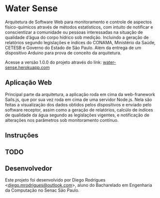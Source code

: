 # Water Sense

Arquitetura de Software Web para monitoramento e controle de aspectos físico-químicos através de métodos estatísticos, com intuito de notificar e conscientizar a comunidade ou pessoas interessadas na situação de qualidade d’água do corpo hídrico sob medição. Incluindo a geração de relatórios segundo legislações e índices do CONAMA, Ministério da Saúde, CETESB e Governo do Estado de São Paulo. Além da entrega de um dispositivo Arduino para prova de conceito da arquitetura.

Acesse a versão 1.0.0 do projeto através do link: [water-sense.herokuapp.com](http://water-sense.herokuapp.com)

## Aplicação Web

Principal parte da arquitetura, a aplicação roda em cima da web-franework Sails.js, que por sua vez roda em cima de uma servidor Node.js. Nela são feitas a visualização dos dados obtidos pelos dispositivos e enviado pelo software receptor, assim como a geração de relatórios, calcúlo de índices de qualidade da água segundo as legislações vigentes, e notificação de alterações nos parâmetros sob monitoramento contínuo.

## Instruções

## TODO

## Desenvolvedor

Este projeto foi desenvolvido por Diego Rodrigues <[diego.mrodrigues@outlook.com](mailto:diego.mrodrigues@outlook.com)>, aluno do Bacharelado em Engenharia da Computação no Senac São Paulo.
